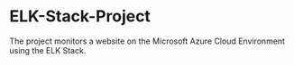 # ELK-Stack-Project
The project monitors a website on the Microsoft Azure Cloud Environment using the ELK Stack.
